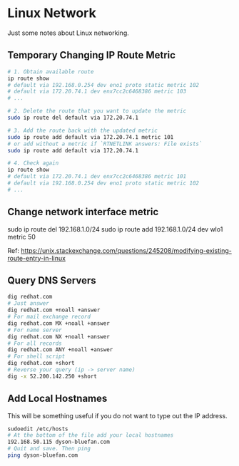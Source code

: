 # Linux Network

Just some notes about Linux networking.

## Temporary Changing IP Route Metric

```bash
# 1. Obtain available route
ip route show
# default via 192.168.0.254 dev eno1 proto static metric 102
# default via 172.20.74.1 dev enx7cc2c6468386 metric 103
# ...

# 2. Delete the route that you want to update the metric
sudo ip route del default via 172.20.74.1

# 3. Add the route back with the updated metric
sudo ip route add default via 172.20.74.1 metric 101
# or add without a metric if `RTNETLINK answers: File exists`
sudo ip route add default via 172.20.74.1

# 4. Check again
ip route show
# default via 172.20.74.1 dev enx7cc2c6468386 metric 101
# default via 192.168.0.254 dev eno1 proto static metric 102
# ...
```

## Change network interface metric
sudo ip route del 192.168.1.0/24
sudo ip route add 192.168.1.0/24 dev wlo1 metric 50

Ref: https://unix.stackexchange.com/questions/245208/modifying-existing-route-entry-in-linux

## Query DNS Servers

```bash
dig redhat.com
# Just answer
dig redhat.com +noall +answer
# For mail exchange record
dig redhat.com MX +noall +answer
# For name server
dig redhat.com NX +noall +answer
# For all records
dig redhat.com ANY +noall +answer
# For shell script
dig redhat.com +short
# Reverse your query (ip -> server name)
dig -x 52.200.142.250 +short
```

## Add Local Hostnames

This will be something useful if you do not want to type out the IP address.
```bash
sudoedit /etc/hosts
# At the bottom of the file add your local hostnames
192.168.50.115 dyson-bluefan.com
# Quit and save. Then ping
ping dyson-bluefan.com
```
